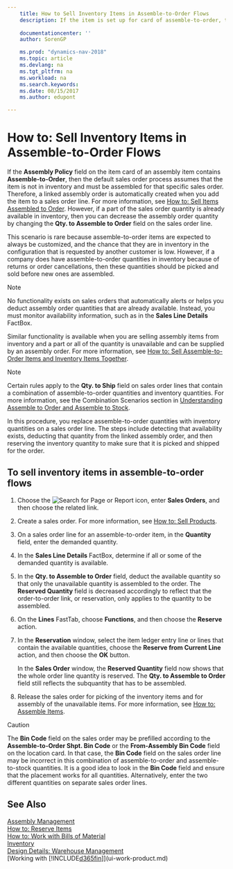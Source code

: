 ```yaml
---
    title: How to Sell Inventory Items in Assemble-to-Order Flows 
    description: If the item is set up for card of assemble-to-order, then the default sales order process assumes that the item is not in inventory and must be assembled for that specific sales order. Therefore, a linked assembly order is automatically created when you add the item to a sales order line.
    
    documentationcenter: ''
    author: SorenGP

    ms.prod: "dynamics-nav-2018"
    ms.topic: article
    ms.devlang: na
    ms.tgt_pltfrm: na
    ms.workload: na
    ms.search.keywords:
    ms.date: 08/15/2017
    ms.author: edupont

---
```

# How to: Sell Inventory Items in Assemble-to-Order Flows
If the **Assembly Policy** field on the item card of an assembly item contains **Assemble-to-Order**, then the default sales order process assumes that the item is not in inventory and must be assembled for that specific sales order. Therefore, a linked assembly order is automatically created when you add the item to a sales order line. For more information, see [How to: Sell Items Assembled to Order](assembly-how-to-sell-items-assembled-to-order.md). However, if a part of the sales order quantity is already available in inventory, then you can decrease the assembly order quantity by changing the **Qty. to Assemble to Order** field on the sales order line.  

This scenario is rare because assemble-to-order items are expected to always be customized, and the chance that they are in inventory in the configuration that is requested by another customer is low. However, if a company does have assemble-to-order quantities in inventory because of returns or order cancellations, then these quantities should be picked and sold before new ones are assembled.  

> [!NOTE]  
>  No functionality exists on sales orders that automatically alerts or helps you deduct assembly order quantities that are already available. Instead, you must monitor availability information, such as in the **Sales Line Details** FactBox.  

Similar functionality is available when you are selling assembly items from inventory and a part or all of the quantity is unavailable and can be supplied by an assembly order. For more information, see [How to: Sell Assemble-to-Order Items and Inventory Items Together](assembly-how-to-sell-assemble-to-order-items-and-inventory-items-together.md).  

> [!NOTE]  
>  Certain rules apply to the **Qty. to Ship** field on sales order lines that contain a combination of assemble-to-order quantities and inventory quantities. For more information, see the Combination Scenarios section in [Understanding Assemble to Order and Assemble to Stock](assembly-assemble-to-order-or-assemble-to-stock.md).  

In this procedure, you replace assemble-to-order quantities with inventory quantities on a sales order line. The steps include detecting that availability exists, deducting that quantity from the linked assembly order, and then reserving the inventory quantity to make sure that it is picked and shipped for the order.  

## To sell inventory items in assemble-to-order flows  
1.  Choose the ![Search for Page or Report](media/ui-search/search_small.png "Search for Page or Report icon") icon, enter **Sales Orders**, and then choose the related link.  
2.  Create a sales order. For more information, see [How to: Sell Products](sales-how-sell-products.md).  
3.  On a sales order line for an assemble-to-order item, in the **Quantity** field, enter the demanded quantity.  
4.  In the **Sales Line Details** FactBox, determine if all or some of the demanded quantity is available.  
5.  In the **Qty. to Assemble to Order** field, deduct the available quantity so that only the unavailable quantity is assembled to the order. The **Reserved Quantity** field is decreased accordingly to reflect that the order-to-order link, or reservation, only applies to the quantity to be assembled.  
6.  On the **Lines** FastTab, choose **Functions**, and then choose the **Reserve** action.  
7.  In the **Reservation** window, select the item ledger entry line or lines that contain the available quantities, choose the **Reserve from Current Line** action, and then choose the **OK** button.  

    In the **Sales Order** window, the **Reserved Quantity** field now shows that the whole order line quantity is reserved. The **Qty. to Assemble to Order** field still reflects the subquantity that has to be assembled.  

8.  Release the sales order for picking of the inventory items and for assembly of the unavailable items. For more information, see [How to: Assemble Items](assembly-how-to-assemble-items.md).  

> [!CAUTION]  
>  The **Bin Code** field on the sales order may be prefilled according to the **Assemble-to-Order Shpt. Bin Code** or the **From-Assembly Bin Code** field on the location card. In that case, the **Bin Code** field on the sales order line may be incorrect in this combination of assemble-to-order and assemble-to-stock quantities. It is a good idea to look in the **Bin Code** field and ensure that the placement works for all quantities. Alternatively, enter the two different quantities on separate sales order lines.  

## See Also  
[Assembly Management](assembly-assemble-items.md)  
[How to: Reserve Items](inventory-how-to-reserve-items.md)  
[How to: Work with Bills of Material](inventory-how-work-BOMs.md)  
[Inventory](inventory-manage-inventory.md)  
[Design Details: Warehouse Management](design-details-warehouse-management.md)  
[Working with [!INCLUDE[d365fin](includes/d365fin_md.md)]](ui-work-product.md)
